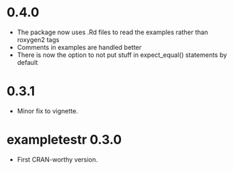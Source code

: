 # 0.4.0
* The package now uses .Rd files to read the examples rather than roxygen2 tags
* Comments in examples are handled better
* There is now the option to not put stuff in expect_equal() statements by default

# 0.3.1
* Minor fix to vignette.

# exampletestr 0.3.0
* First CRAN-worthy version.
